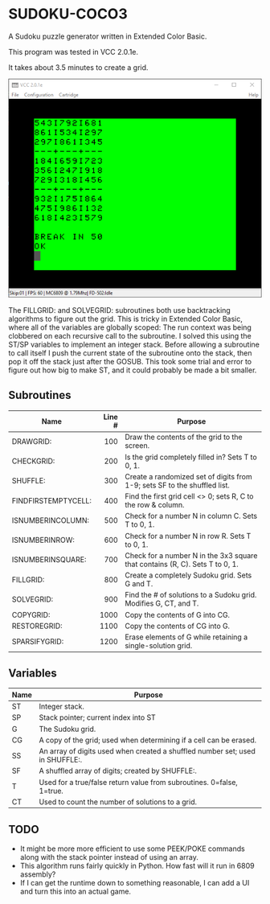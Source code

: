 # SUDOKU-COCO3
A Sudoku puzzle generator written in Extended Color Basic.

This program was tested in VCC 2.0.1e.

It takes about 3.5 minutes to create a grid.

![](screenshot01.png)

The FILLGRID: and SOLVEGRID: subroutines both use backtracking algorithms to figure out the grid.  This is tricky in Extended Color Basic, where all of the variables are globally scoped:  The run context was being clobbered on each recursive call to the subroutine.  I solved this using the ST/SP variables to implement an integer stack.  Before allowing a subroutine to call itself I push the current state of the subroutine onto the stack, then pop it off the stack just after the GOSUB.  This took some trial and error to figure out how big to make ST, and it could probably be made a bit smaller.

## Subroutines

| Name                | Line # |Purpose
|---------------------|-------:|--------
| DRAWGRID:           |    100 | Draw the contents of the grid to the screen.
| CHECKGRID:          |    200 | Is the grid completely filled in?  Sets T to 0, 1.
| SHUFFLE:            |    300 | Create a randomized set of digits from 1-9; sets SF to the shuffled list.
| FINDFIRSTEMPTYCELL: |    400 | Find the first grid cell <> 0; sets R, C to the row & column.
| ISNUMBERINCOLUMN:   |    500 | Check for a number N in column C.  Sets T to 0, 1.
| ISNUMBERINROW:      |    600 | Check for a number N in row R.  Sets T to 0, 1.
| ISNUMBERINSQUARE:   |    700 | Check for a number N in the 3x3 square that contains (R, C).  Sets T to 0, 1.
| FILLGRID:           |    800 | Create a completely Sudoku grid.  Sets G and T.
| SOLVEGRID:          |    900 | Find the # of solutions to a Sudoku grid.  Modifies G, CT, and T.
| COPYGRID:           |   1000 | Copy the contents of G into CG.
| RESTOREGRID:        |   1100 | Copy the contents of CG into G.
| SPARSIFYGRID:       |   1200 | Erase elements of G while retaining a single-solution grid.


## Variables

| Name | Purpose
|------|---------
| ST   | Integer stack.
| SP   | Stack pointer; current index into ST
| G    | The Sudoku grid.
| CG   | A copy of the grid; used when determining if a cell can be erased.
| SS   | An array of digits used when created a shuffled number set; used in SHUFFLE:.
| SF   | A shuffled array of digits; created by SHUFFLE:.
| T    | Used for a true/false return value from subroutines.  0=false, 1=true.
| CT   | Used to count the number of solutions to a grid.

## TODO

* It might be more more efficient to use some PEEK/POKE commands along with the stack pointer instead of using an array.
* This algorithm runs fairly quickly in Python.  How fast will it run in 6809 assembly?
* If I can get the runtime down to something reasonable, I can add a UI and turn this into an actual game.

